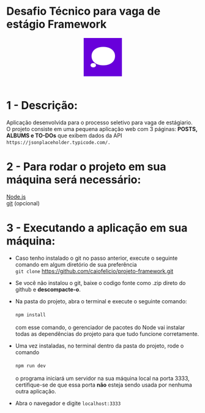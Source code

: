 # Desafio Técnico para vaga de estágio Framework
<center>
<img src="frame-logo.png" 
alt="Framework logo" width="100"></center>

<br>

# 1 - Descrição:

Aplicação desenvolvida para o processo seletivo para vaga de estágiario.  
O projeto consiste em uma pequena aplicação web com 3 páginas: **POSTS, ALBUMS e TO-DOs** que exibem dados da API `https://jsonplaceholder.typicode.com/.`

# 2 - Para rodar o projeto em sua máquina será necessário:  

[Node.js](https://nodejs.org/en/)
<br>
[git](https://git-scm.com/downloads) (opcional)

# 3 - Executando a aplicação em sua máquina:

* Caso tenho instalado o git no passo anterior, execute o seguinte comando em algum diretório de sua preferência <br>
`git clone` <https://github.com/caiofelicio/projeto-framework.git> 

* Se você não instalou o git, baixe o codigo fonte como .zip direto do github e **descompacte-o**.

* Na pasta do projeto, abra o terminal e execute o seguinte comando:<br><br>
`npm install` <br><br>
com esse comando, o gerenciador de pacotes do Node vai instalar todas as dependências do projeto para que tudo funcione corretamente.

* Uma vez instaladas, no terminal dentro da pasta do projeto, rode o comando <br><br>
`npm run dev` <br><br>
o programa iniciará um servidor na sua máquina local na porta 3333, certifique-se de que essa porta **não** esteja sendo usada por nenhuma outra aplicação.

* Abra o navegador e digite `localhost:3333`
